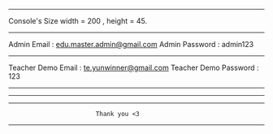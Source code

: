 *********************************************
Console's Size width = 200 , height = 45.
*********************************************
Admin Email    : edu.master.admin@gmail.com 
Admin Password : admin123
*********************************************
Teacher Demo Email : te.yunwinner@gmail.com
Teacher Demo Password : 123
*********************************************
*********************************************
*********************************************
                            Thank you <3
*********************************************



